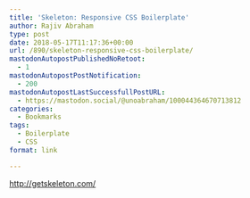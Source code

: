 ```yaml
---
title: 'Skeleton: Responsive CSS Boilerplate'
author: Rajiv Abraham
type: post
date: 2018-05-17T11:17:36+00:00
url: /890/skeleton-responsive-css-boilerplate/
mastodonAutopostPublishedNoRetoot:
  - 1
mastodonAutopostPostNotification:
  - 200
mastodonAutopostLastSuccessfullPostURL:
  - https://mastodon.social/@unoabraham/100044364670713812
categories:
  - Bookmarks
tags:
  - Boilerplate
  - CSS
format: link

---
```

<http://getskeleton.com/>